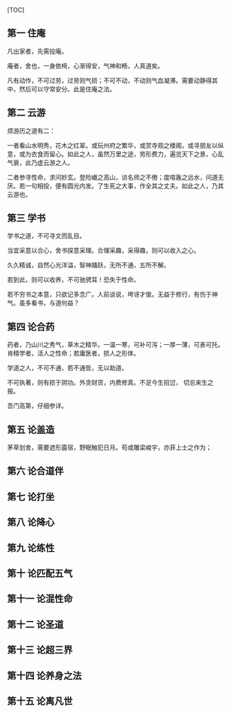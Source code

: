 
[TOC]


## 第一 住庵

凡出家者，先需投庵。

庵者，舍也，一身依椅，心渐得安，气神和畅，人真道矣。

凡有动作，不可过劳，过劳则气损；不可不动，不动则气血凝滞。需要动静得其中，然后可以守常安分。此是住庵之法。

## 第二 云游

烦游历之道有二：

一者看山水明秀，花木之红翠。或玩州府之繁华，或赏寺观之楼阁，或寻朋友以纵意，或为衣食而留心。如此之人，虽然万里之途，劳形费力，遍览天下之景，心乱气衰，此乃虚云游之人。

二者参寻性命，求问妙玄。登险巇之高山，访名师之不倦；度喧轰之远水，问道无厌。若一句相投，便有圆光内发。了生死之大事，作全其之丈夫。如此之人，乃其云游也。

## 第三 学书

学书之道，不可寻文而乱目。

当宜采意以合心，舍书探意采理。合理采趣，采得趣，则可以收入之心。

久久精诚，自然心光洋溢，智神踊跃，无所不通，五所不解。

若到此，则可以收养，不可驰骋耳！恐失于性命。

若不穷书之本意，只欲记多念广。人前谈说，垮讶才俊。无益于修行，有伤于神气。虽多看书，与道何益？

## 第四 论合药

药者，乃山川之秀气，草木之精华。一温一寒，可补可泻；一厚一薄，可表可托。肯精学者，活人之性命；若庸医者，损人之形体。

学道之人，不可不通，若不通哲，无以助道。

不可执著，则有损于阴功。外贪财货，内费修真。不足今生招愆， 切忌来生之报。

吾门高第，仔细参详。

## 第五 论盖造

茅草划舍，需要遮形露宿，野眠触犯日月。苟或雕梁峻宇，亦菲上士之作为；

## 第六 论合道伴
## 第七 论打坐
## 第八 论降心
## 第九 论练性
## 第十 论匹配五气
## 第十一 论混性命
## 第十二 论圣道
## 第十三 论超三界
## 第十四 论养身之法
## 第十五 论离凡世

